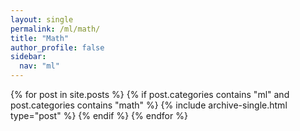 ```yaml
---
layout: single
permalink: /ml/math/
title: "Math"
author_profile: false
sidebar:
  nav: "ml"
---
```


{% for post in site.posts %}
  {% if post.categories contains "ml" and post.categories contains "math" %}
    {% include archive-single.html type="post" %}
  {% endif %}
{% endfor %}
